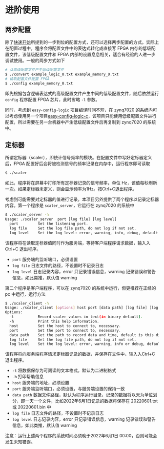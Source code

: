 # 进阶使用

## 两步配置

除了[快速开始](quick-start.md#使用)所提到的一步到位的配置方式，还可以选择两步配置的方式。实际上在配置过程中，程序会将配置文件中的表达式转化成直接写 FPGA 内存的低级配置文件，该低级配置文件和 FPGA 内部的设置息息相关，适合有经验的人进一步调试使用。一般的两步方式如下

```bash
# 从高级配置文件产生低级配置文件
$ ./convert example_logic_0.txt example_memory_0.txt
# 读取配置文件配置 FPGA
$ ./config example_memory_0.txt
```

即先根据包含逻辑表达式的高级配置文件产生中间的低级配置文件，随后依然运行 `config` 程序配置 FPGA 芯片，此时省略 `-l` 参数。

同时，考虑到 `easy-config-logic` 项目编译时间不短，在 zynq7020 的系统内可以考虑使用另一个项目[easy-config-logic-c](https://github.com/kinstaky/easy-config-logic-c)，该项目只能使用低级配置文件进行配置，所以需要在另一台机器中产生低级配置文件后再复制到 zynq7020 的系统中。



## 定标器

所谓定标器（scaler），即统计信号频率的模块。在配置文件中写好定标器定义后，FPGA 配置好后会将被检测信号的频率记录在内存中，运行程序即可读取

```bash
$ ./scaler
```

如此，程序将在屏幕中打印所有定标器记录的信号频率，单位 Hz，该值每秒刷新一次。如果定标器未定义，则会显示频率为1Hz。按Ctrl+C退出程序。

考虑到可能需要对定标器的值进行记录，本项目另外提供了两个程序以记录定标器内容。第一个程序是 `scaler_server`，它运行在 zynq7020 的系统中

```bash
$ ./scaler_server -h
Usage: ./scaler_server  port [log file] [log level]
  port         Set the listening port.
  log file     Set the log file path, do not log if not set.
  log level    Set the log level: error, warning, info, debug, default is warning.
```

该程序将在读取定标器值同时作为服务端，等待客户端程序请求数据，输入入Ctrl+C 退出程序。

+ `port` 服务端的监听端口，必须设置
+ `log file` 日志文件的路径，不设置时不记录日志
+ `log level` 日志记录内容，error 只记录错误信息，warning 记录错误和警告信息，如此类推，默认值 warning

第二个程序是客户端程序，可以在 zynq7020 的系统中运行，但更推荐在正经的 pc 中运行，运行方法

```bash
$ ./scaler_client -h                                                                                                                     
Usage: ./scaler_client [options] host port [data path] [log file] [log level]
Options:
  -t           Record scaler values in text(in binary default).
  -h           Print this help information.
  host         Set the host to connect to, necessary.
  port         Set the port to connect to, necessary.
  data path    Set the path to record data and time, default is this directory(.).
  log file     Set the log file path, do not log if not set.
  log level    Set the log level: error, warning, info or debug, default is warning.
```

该程序将向服务端程序请求定标器记录的数据，并保存在文件中，输入入Ctrl+C 退出程序。

+ `-t` 将数据保存为可阅读的文本格式，默认为二进制格式
+ `-h` 打印帮助信息
+ `host` 服务端的地址，必须设置
+ `port` 服务端监听端口，必须设置，与服务端设置的保持一致
+ `data path` 数据文件路径，默认为程序运行目录，记录的数据将以天为单位划分，即一天一个文件，比如2022年6月1日记录的数据将保存在 20220601.txt 或 20220601.bin 中
+ `log file` 日志文件的路径，不设置时不记录日志
+ `log level` 日志记录内容，error 只记录错误信息，warning 记录错误和警告信息，如此类推，默认值 warning



注意：运行上述两个程序的系统时间必须晚于2022年6月1日 00:00，否则可能会发生未知错误。
